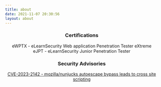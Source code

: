 ```yaml
---
title: about
date: 2021-11-07 20:30:56
layout: about
---
```

<h3 style="text-align: center;">Certifications</h3>
<div style="text-align: center;">
eWPTX - eLearnSecurity Web application Penetration Tester eXtreme<br>
eJPT - eLearnSecurity Junior Penetration Tester
</div>

<h3 style="text-align: center;">Security Advisories</h3>
<div style="text-align: center;">
<a href="https://github.com/mozilla/nunjucks/security/advisories/GHSA-x77j-w7wf-fjmw" target="_blank">CVE-2023-2142 - mozilla/nunjucks autoescape bypass leads to cross site scripting</a>
</div>
